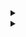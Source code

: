 <details> 
<summary></summary>
custom_markflo
  digraph G {
    size ="4,4";
    "Ingest Data" [shape=box];
    "Ingest Data" -> parse [weight=8];
    parse -> Cleanup;
    Cleanup -> Normalise;
    Normalise -> { process_miner; store};
    process_miner [label="Process Mining"];
    store [shape=box,style=filled,color=".7 .3 1.0", label="temp storage"];
  }
custom_markflo
</details>

<details> 
<summary></summary>
custom_markschema        
@startuml
object Events 
object Cases
object Variants
object Sources


Events <|-- Cases
Cases *-- Variants
Events o-- "4" Sources
@enduml
custom_markschema
</details>
